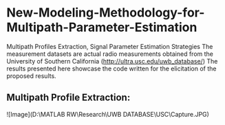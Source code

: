 # New-Modeling-Methodology-for-Multipath-Parameter-Estimation
Multipath Profiles Extraction, Signal Parameter Estimation Strategies
The measurement datasets are actual radio measurements obtained from the University of Southern California (http://ultra.usc.edu/uwb_database/)
The results presented here showcase the code written for the elicitation of the proposed results.

## Multipath Profile Extraction:
![Image](D:\MATLAB RW\Research\UWB DATABASE\USC\Capture.JPG)

